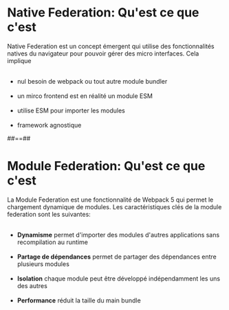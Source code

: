 # Native Federation: Qu'est ce que c'est

Native Federation est un concept émergent qui utilise des fonctionnalités natives du navigateur pour pouvoir gérer des micro interfaces. Cela implique <br/><br/>

- nul besoin de webpack ou tout autre module bundler <br/><br/>
- un mirco frontend est en réalité un module ESM <br/><br/>
- utilise ESM pour importer les modules <br/><br/>
- framework agnostique

##==##

# Module Federation: Qu'est ce que c'est
 
La Module Federation est une fonctionnalité de Webpack 5 qui permet le chargement dynamique de modules. Les caractéristiques clés de la module federation sont les suivantes: <br/><br/>

- __Dynamisme__ permet d'importer des modules d'autres applications sans recompilation au runtime <br/><br/>
- __Partage de dépendances__ permet de partager des dépendances entre plusieurs modules <br/><br/>
- __Isolation__ chaque module peut être développé indépendamment les uns des autres <br/><br/>
- __Performance__ réduit la taille du main bundle
